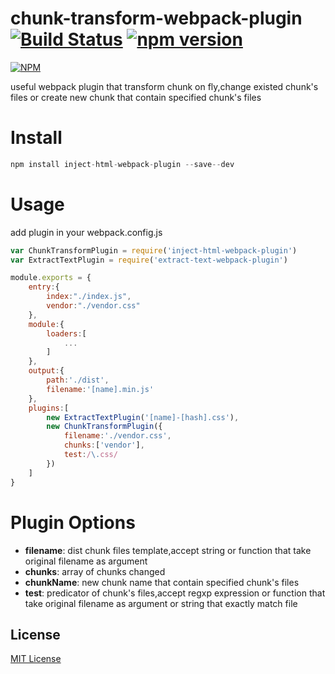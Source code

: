 chunk-transform-webpack-plugin [![Build Status](https://travis-ci.org/ali322/chunk-transform-webpack-plugin.svg?branch=master)](https://travis-ci.org/ali322/chunk-transform-webpack-plugin) [![npm version](https://badge.fury.io/js/chunk-transform-webpack-plugin.svg)](https://badge.fury.io/js/chunk-transform-webpack-plugin) 
===
[![NPM](https://nodei.co/npm/chunk-transform-webpack-plugin.png?downloads=true&downloadRank=true&stars=true)](https://nodei.co/npm/chunk-transform-webpack-plugin/)

useful webpack plugin that transform chunk on fly,change existed chunk's files or create new chunk that contain specified chunk's files

Install
===

```javascript
npm install inject-html-webpack-plugin --save--dev
```

Usage
===

add plugin in your webpack.config.js

```javascript
var ChunkTransformPlugin = require('inject-html-webpack-plugin')
var ExtractTextPlugin = require('extract-text-webpack-plugin')

module.exports = {
    entry:{
        index:"./index.js",
        vendor:"./vendor.css"
    },
    module:{
        loaders:[
            ...
        ]
    },
    output:{
        path:'./dist',
        filename:'[name].min.js'
    },
    plugins:[
        new ExtractTextPlugin('[name]-[hash].css'),
        new ChunkTransformPlugin({
            filename:'./vendor.css',
            chunks:['vendor'],
            test:/\.css/
        })
    ]
}
```

Plugin Options
===

- **filename**: dist chunk files template,accept string or function that take original filename as argument
- **chunks**: array of chunks changed
- **chunkName**: new chunk name that contain specified chunk's files
- **test**: predicator of chunk's files,accept regxp expression or function that take original filename as argument or string that exactly match file

## License

[MIT License](http://en.wikipedia.org/wiki/MIT_License)